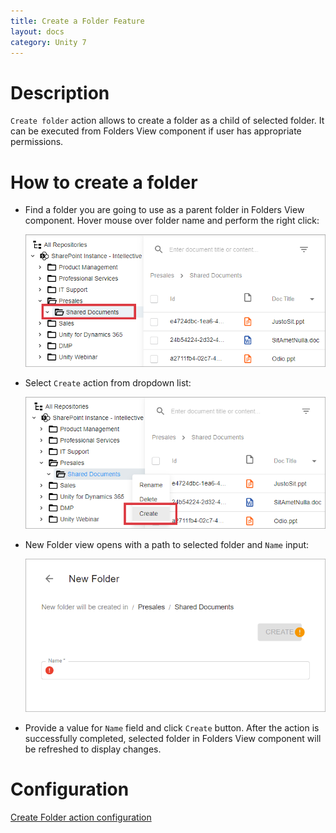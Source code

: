 ```yaml
---
title: Create a Folder Feature
layout: docs
category: Unity 7
---
```

# Description

`Create folder` action allows to create a folder as a child of selected folder. It can be executed from Folders View component if user has appropriate permissions.

# How to create a folder

- Find a folder you are going to use as a parent folder in Folders View component. Hover mouse over folder name and perform the right click:

  ![Folder actions button](./create-folder/images/react-ui-image1.png)

- Select `Create` action from dropdown list:

  ![Create action menu](./create-folder/images/react-ui-image2.png)

- New Folder view opens with a path to selected folder and `Name` input:

  ![New Folder View](./create-folder/images/react-ui-image3.png)

- Provide a value for `Name` field and click `Create` button. After the action is successfully completed, selected folder in Folders View component will be refreshed to display changes.
    
# Configuration

[Create Folder action configuration](../../configuration/actions/create-folder.md)  
